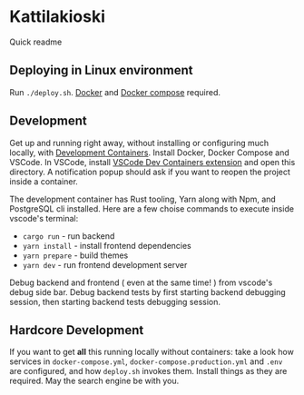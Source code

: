 # Kattilakioski

Quick readme

## Deploying in Linux environment
Run `./deploy.sh`. [Docker](https://www.docker.com/) and [Docker compose](https://docs.docker.com/compose/) required.

## Development

Get up and running right away, without installing or configuring much locally, with [Development Containers](https://containers.dev/). Install Docker, Docker Compose and VSCode. In VSCode, install [VSCode Dev Containers extension](https://marketplace.visualstudio.com/items?itemName=ms-vscode-remote.remote-containers) and open this directory. A notification popup should ask if you want to reopen the project inside a container.

The development container has Rust tooling, Yarn along with Npm, and PostgreSQL cli installed. Here are a few choise commands to execute inside vscode's terminal:
- `cargo run` - run backend
- `yarn install` - install frontend dependencies
- `yarn prepare` - build themes
- `yarn dev` - run frontend development server

Debug backend and frontend ( even at the same time! ) from vscode's debug side bar. Debug backend tests by first starting backend debugging session, then starting backend tests debugging session.

## Hardcore Development

If you want to get **all** this running locally without containers: take a look how services in `docker-compose.yml`, `docker-compose.production.yml` and `.env` are configured, and how `deploy.sh` invokes them. Install things as they are required. May the search engine be with you.
